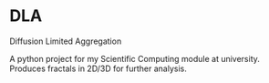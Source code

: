 # DLA
Diffusion Limited Aggregation

A python project for my Scientific Computing module at university. Produces fractals in 2D/3D for further analysis.
